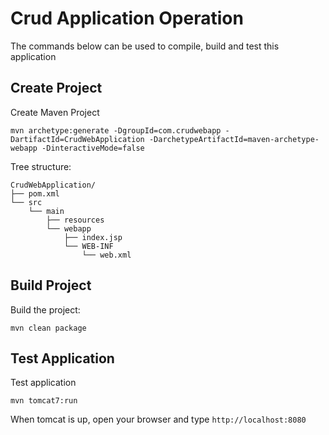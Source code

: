 # Crud Application Operation
The commands below can be used to compile, build and test this application

## Create Project
Create Maven Project
```
mvn archetype:generate -DgroupId=com.crudwebapp -DartifactId=CrudWebApplication -DarchetypeArtifactId=maven-archetype-webapp -DinteractiveMode=false
```
Tree structure:
```
CrudWebApplication/
├── pom.xml
└── src
    └── main
        ├── resources
        └── webapp
            ├── index.jsp
            └── WEB-INF
                └── web.xml
```

## Build Project
Build the project:
```
mvn clean package
```

## Test Application
Test application
```
mvn tomcat7:run
```
When tomcat is up, open your browser and type ```http://localhost:8080```
